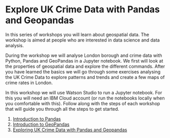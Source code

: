 # Explore UK Crime Data with Pandas and Geopandas

In this series of workshops you will learn about geospatial data. The workshop is aimed at people who are interested in data science and data analysis.

During the workshop we will analyse London borough and crime data with Python, Pandas and GeoPandas in a Jupyter notebook. We first will look at the properties of geospatial data and explore the different commands. After you have learned the basics we will go through some exercises analysing the UK Crime Data to explore patterns and trends and create a few maps of crime rates in London.

In this workshop we will use Watson Studio to run a Jupyter notebook. For this you will need an IBM Cloud account (or run the notebooks locally when you comfortable with this). Follow along with the steps of each workshop that will guide you through all the steps to get started. 

1. [Introduction to Pandas](https://github.com/IBMDeveloperUK/Python-Geopandas-Workshop/blob/master/part1.md)
2. [Introduction to GeoPandas](https://github.com/IBMDeveloperUK/Python-Geopandas-Workshop/blob/master/part2.md)
3. [Exploring UK Crime Data with Pandas and Geopandas](https://github.com/IBMDeveloperUK/Python-Geopandas-Workshop/blob/master/part3.md)



